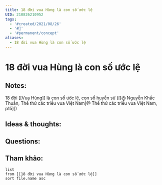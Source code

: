 ```yaml
---
title: 18 đời vua Hùng là con số ước lệ
UID: 210826210952
tags:
  - '#created/2021/08/26'
  - '#🥜'
  - '#permanent/concept'
aliases:
  - 18 đời vua Hùng là con số ước lệ
---
```

# 18 đời vua Hùng là con số ước lệ

## Notes:
18 đời [[Vua Hùng]] là con số ước lệ, con số huyền sử ([[@ Nguyễn Khắc Thuần, Thế thứ các triều vua Việt Nam|@ Thế thứ các triều vua Việt Nam, p15]])

## Ideas & thoughts:

## Questions:


## Tham khảo:
```dataview
list
from [[18 đời vua Hùng là con số ước lệ]]
sort file.name asc
```